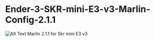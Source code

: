 # Ender-3-SKR-mini-E3-v3-Marlin-Config-2.1.1
![Alt Text](https://media.giphy.com/media/vFKqnCdLPNOKc/giphy.gif)
Marlin 2.1.1 for Skr mini E3 v3
